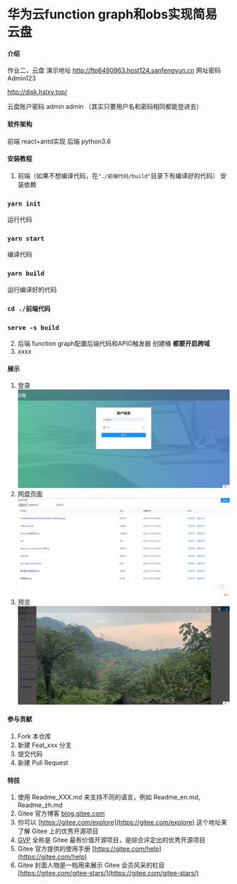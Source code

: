 # 华为云function graph和obs实现简易云盘

#### 介绍
作业二，云盘
演示地址 http://ftp6490963.host124.sanfengyun.cn
网址密码 Admin123

http://disk.hslxy.top/

云盘账户密码 admin admin
（其实只要用户名和密码相同都能登进去）
#### 软件架构
前端 react+antd实现
后端 python3.6

#### 安装教程

1.  前端（如果不想编译代码，在`"./前端代码/build"`目录下有编译好的代码）
安装依赖
### `yarn init`
运行代码
### `yarn start`
编译代码
### `yarn build`
运行编译好的代码
### `cd ./前端代码`
### `serve -s build`

2.  后端
function graph配置后端代码和APIG触发器
创建桶
**都要开启跨域**
3.  xxxx

#### 展示

1.  登录
![登录](/result/登录.jpg "Magic Gardens")
2.  网盘页面
![网盘页面](/result/网盘页面.jpg "Magic Gardens")
3.  预览
![预览](/result/预览.png "Magic Gardens")


#### 参与贡献

1.  Fork 本仓库
2.  新建 Feat_xxx 分支
3.  提交代码
4.  新建 Pull Request


#### 特技

1.  使用 Readme\_XXX.md 来支持不同的语言，例如 Readme\_en.md, Readme\_zh.md
2.  Gitee 官方博客 [blog.gitee.com](https://blog.gitee.com)
3.  你可以 [https://gitee.com/explore](https://gitee.com/explore) 这个地址来了解 Gitee 上的优秀开源项目
4.  [GVP](https://gitee.com/gvp) 全称是 Gitee 最有价值开源项目，是综合评定出的优秀开源项目
5.  Gitee 官方提供的使用手册 [https://gitee.com/help](https://gitee.com/help)
6.  Gitee 封面人物是一档用来展示 Gitee 会员风采的栏目 [https://gitee.com/gitee-stars/](https://gitee.com/gitee-stars/)
